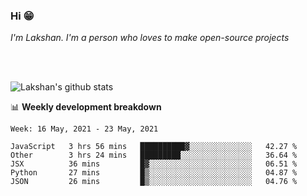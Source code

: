 ### Hi 😁

*I'm Lakshan. I'm a person who loves to make open-source projects*


<br/><br/>

![Lakshan's github stats](https://github-readme-stats.vercel.app/api?username=sandaruwan98&show_icons=true&theme=prussian )<br/>



📊 **Weekly development breakdown**
<!--START_SECTION:waka-->
```text
Week: 16 May, 2021 - 23 May, 2021

JavaScript   3 hrs 56 mins   ██████████▓░░░░░░░░░░░░░░   42.27 % 
Other        3 hrs 24 mins   █████████░░░░░░░░░░░░░░░░   36.64 % 
JSX          36 mins         █▓░░░░░░░░░░░░░░░░░░░░░░░   06.51 % 
Python       27 mins         █▒░░░░░░░░░░░░░░░░░░░░░░░   04.87 % 
JSON         26 mins         █▒░░░░░░░░░░░░░░░░░░░░░░░   04.76 % 
```
<!--END_SECTION:waka-->


